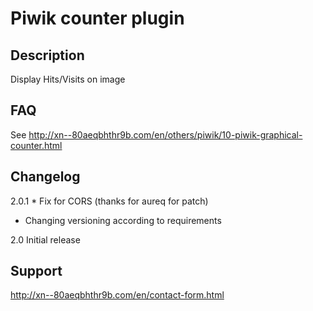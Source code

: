 # Piwik counter plugin

## Description

Display Hits/Visits on image

## FAQ

See http://xn--80aeqbhthr9b.com/en/others/piwik/10-piwik-graphical-counter.html

## Changelog

2.0.1 * Fix for CORS (thanks for aureq for patch)
* Changing versioning according to requirements

2.0 Initial release

## Support

http://xn--80aeqbhthr9b.com/en/contact-form.html